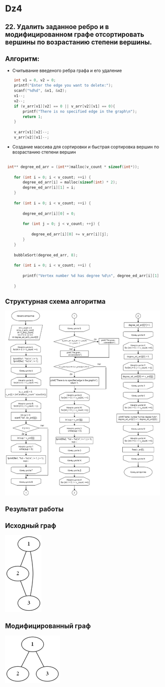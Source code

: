 # Dz4

## 22. Удалить заданное ребро и в модифицированном графе отсортировать вершины по возрастанию степени вершины.

## Алгоритм:

- Считывание введеного ребра графа и его удаление

``` C
    int v1 = 0, v2 = 0;
    printf("Enter the edge you want to delete:");
    scanf("%d%d", &v1, &v2);
    v1--;
    v2--;
    if (v_arr[v1][v2] == 0 || v_arr[v2][v1] == 0){
        printf("There is no specified edge in the graph\n");
        return 1;
    }
    
    v_arr[v1][v2]--;
    v_arr[v2][v1]--;
```

- Создание массива для сортировки и быстрая сортировка вершин по возрастанию степени вершин

``` C

 int** degree_ed_arr = (int**)malloc(v_count * sizeof(int*));

    for (int i = 0; i < v_count; ++i) {
        degree_ed_arr[i] = malloc(sizeof(int) * 2);
        degree_ed_arr[i][1] = i;
    }

    for (int i = 0; i < v_count; ++i) {

        degree_ed_arr[i][0] = 0;

        for (int j = 0; j < v_count; ++j) {

            degree_ed_arr[i][0] += v_arr[i][j];
        }
    }

    bubbleSort(degree_ed_arr, 8);

    for (int i = 0; i < v_count; ++i) {   

        printf("Vertex number %d has degree %d\n", degree_ed_arr[i][1] + 1, degree_ed_arr[i][0]);

    }
```

## Структурная схема алгоритма

![Alt-текст](https://github.com/KirillKhus/dz4-3sem/blob/main/diagram_dz.jpg)

## Результат работы

## Исходный граф

![Alt-текст](https://github.com/KirillKhus/dz4-3sem/blob/main/graph1.png)

## Модифицированный граф

![Alt-текст](https://github.com/KirillKhus/dz4-3sem/blob/main/graph2.png)
